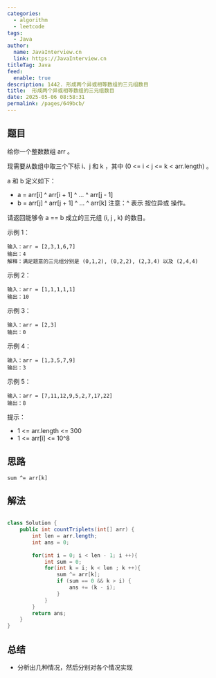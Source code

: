 ```yaml
---
categories: 
  - algorithm
  - leetcode
tags: 
  - Java
author: 
  name: JavaInterview.cn
  link: https://JavaInterview.cn
titleTag: Java
feed: 
  enable: true
description: 1442. 形成两个异或相等数组的三元组数目
title:  形成两个异或相等数组的三元组数目
date: 2025-05-06 08:58:31
permalink: /pages/649bcb/
---
```


## 题目
给你一个整数数组 arr 。

现需要从数组中取三个下标 i、j 和 k ，其中 (0 <= i < j <= k < arr.length) 。

a 和 b 定义如下：

* a = arr[i] ^ arr[i + 1] ^ ... ^ arr[j - 1]
* b = arr[j] ^ arr[j + 1] ^ ... ^ arr[k]
注意：^ 表示 按位异或 操作。

请返回能够令 a == b 成立的三元组 (i, j , k) 的数目。



示例 1：

    输入：arr = [2,3,1,6,7]
    输出：4
    解释：满足题意的三元组分别是 (0,1,2), (0,2,2), (2,3,4) 以及 (2,4,4)
示例 2：

    输入：arr = [1,1,1,1,1]
    输出：10
示例 3：

    输入：arr = [2,3]
    输出：0
示例 4：

    输入：arr = [1,3,5,7,9]
    输出：3
示例 5：

    输入：arr = [7,11,12,9,5,2,7,17,22]
    输出：8


提示：

* 1 <= arr.length <= 300
* 1 <= arr[i] <= 10^8


## 思路

    sum ^= arr[k]

## 解法
```java

class Solution {
    public int countTriplets(int[] arr) {
        int len = arr.length;
        int ans = 0;
        
        for(int i = 0; i < len - 1; i ++){
            int sum = 0;
            for(int k = i; k < len ; k ++){
                sum ^= arr[k];
                if (sum == 0 && k > i) {
                    ans += (k - i);
                }
            }
        }
        return ans;
    }
}
```

## 总结

- 分析出几种情况，然后分别对各个情况实现 
